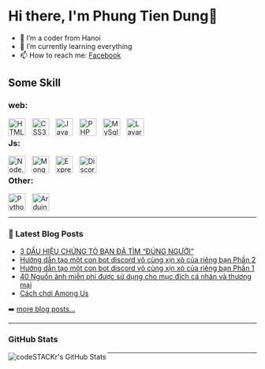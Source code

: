 # Hi there, I'm Phung Tien Dung👋 

- 🍁 I’m a coder from Hanoi
- 🌱 I’m currently learning everything
- 📫 How to reach me: [Facebook]


## Some Skill
### web:
<img align="left" alt="HTML5" width="35px" src="https://cdn.jsdelivr.net/gh/devicons/devicon/icons/html5/html5-original.svg" style="padding-right:10px;" />
<img align="left" alt="CSS3" width="35px" src="https://cdn.jsdelivr.net/gh/devicons/devicon/icons/css3/css3-original.svg" style="padding-right:10px;" />
<img align="left" alt="JavaScript" width="35px" src="https://cdn.jsdelivr.net/gh/devicons/devicon/icons/javascript/javascript-original.svg" style="padding-right:10px;" />
<img align="left" alt="PHP" width="35px" src="https://cdn.jsdelivr.net/gh/devicons/devicon/icons/php/php-original.svg" style="padding-right:10px;" />
<img align="left" alt="MySql" width="35px" src="https://cdn.jsdelivr.net/gh/devicons/devicon/icons/mysql/mysql-original-wordmark.svg" style="padding-right:10px;" />
<img align="left" alt="Lavarel" width="35px" src="https://cdn.jsdelivr.net/gh/devicons/devicon/icons/laravel/laravel-plain.svg" style="padding-right:10px;" />
<br>

### Js:
<img align="left" alt="Node.js" width="35px" src="https://cdn.jsdelivr.net/gh/devicons/devicon/icons/nodejs/nodejs-original.svg" style="padding-right:10px;" />
<img align="left" alt="MongoDB" width="35px" src="https://cdn.jsdelivr.net/gh/devicons/devicon/icons/mongodb/mongodb-original.svg" style="padding-right:10px;" />
<img align="left" alt="Express" width="35px" src="https://cdn.jsdelivr.net/gh/devicons/devicon/icons/express/express-original.svg" style="padding-right:10px;" />
<img align="left" alt="DiscordJs" width="35px" src="https://cdn.jsdelivr.net/gh/devicons/devicon/icons/discordjs/discordjs-original.svg" style="padding-right:10px;" />
<br>

### Other:
<img align="left" alt="Python" width="35px" src="https://cdn.jsdelivr.net/gh/devicons/devicon/icons/python/python-original.svg" style="padding-right:10px;" />
<img align="left" alt="Arduino" width="35px" src="https://cdn.jsdelivr.net/gh/devicons/devicon/icons/arduino/arduino-original.svg" style="padding-right:10px;" />

<br>
<br>

---

### 📕 Latest Blog Posts
<!-- BLOG-POST-LIST:START -->
- [3 DẤU HIỆU CHỨNG TỎ BẠN ĐÃ TÌM “ĐÚNG NGƯỜI”](https://www.tidvn.com/2022/05/3-dau-hieu-chung-to-ban-tim-ung-nguoi.html)
- [Hướng dẫn tạo một con bot discord vô cùng xịn xò của riêng bạn Phần 2](https://www.tidvn.com/2022/04/huong-dan-tao-mot-con-bot-discord-vo_3.html)
- [Hướng dẫn tạo một con bot discord vô cùng xịn xò của riêng bạn Phần 1](https://www.tidvn.com/2022/04/huong-dan-tao-mot-con-bot-discord-vo.html)
- [40 Nguồn ảnh miễn phí được sử dụng cho mục đích cá nhân và thương mại](https://www.tidvn.com/2021/05/40-nguon-anh-mien-phi-uoc-su-dung-cho.html)
- [Cách chơi Among Us](https://www.tidvn.com/2021/02/cach-choi-among-us.html)
<!-- BLOG-POST-LIST:END -->
➡️ [more blog posts...](https://tidvn.blogspot.com/)

---
 ### GitHub Stats
<img align="left" alt="codeSTACKr's GitHub Stats" src="https://github-readme-stats.vercel.app/api?username=tidvn&show_icons=true&hide_border=false&title_color=99ffcc&icon_color=FFE400&bg_color=09131B&text_color=ffffff&border_color=0c1a25" />

---
[Facebook]: https://www.facebook.com/TiDPR2.5/
[Link]: https://github.com/tidvn
